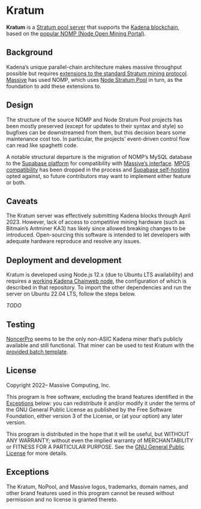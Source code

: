 # Kratum

**Kratum** is a [Stratum pool server](https://braiins.com/stratum-v1/docs) that supports the
[Kadena blockchain](https://github.com/kadena-io), based on the
[popular NOMP (Node Open Mining Portal)](https://github.com/zone117x/node-open-mining-portal).

## Background

Kadena’s unique parallel-chain architecture makes massive throughput possible but requires
[extensions to the standard Stratum mining protocol](https://gist.github.com/mightybyte/f1567c2bec0380539c638225fb8c1cf4).
[Massive](https://github.com/joinmassive) has used NOMP, which uses
[Node Stratum Pool](https://github.com/zone117x/node-stratum-pool) in turn, as the foundation to add
these extensions to.

## Design

The structure of the source NOMP and Node Stratum Pool projects has been mostly preserved (except
for updates to their syntax and style) so bugfixes can be downstreamed from them, but this decision
bears some maintenance cost too. In particular, the projects’ event-driven control flow can read
like spaghetti code.

A notable structural departure is the migration of NOMP’s MySQL database to the
[Supabase platform](https://github.com/supabase) for compatibility with
[Massive’s interface](https://nopool.com/). [MPOS compatibility](https://github.com/MPOS/php-mpos)
has been dropped in the process and
[Supabase self-hosting](https://supabase.com/docs/guides/self-hosting) opted against, so future
contributors may want to implement either feature or both.

## Caveats

The Kratum server was effectively submitting Kadena blocks through April 2023. However, lack of
access to competitive mining hardware (such as Bitmain’s Antminer KA3) has likely since allowed
breaking changes to be introduced. Open-sourcing this software is intended to let developers with
adequate hardware reproduce and resolve any issues.

## Deployment and development

Kratum is developed using Node.js 12.x (due to Ubuntu LTS availability) and requires a
[working Kadena Chainweb node](https://github.com/nopool/chainweb-node), the configuration of which
is described in that repository. To import the other dependencies and run the server on Ubuntu 22.04
LTS, follow the steps below.

_TODO_

## Testing

[NoncerPro](https://github.com/NoncerPro/Kadena/releases/tag/2.2.0) seems to be the only non-ASIC
Kadena miner that’s publicly available and still functional. That miner can be used to test Kratum
with the [provided batch template](testing/noncerpro.bat).

## License

Copyright 2022– Massive Computing, Inc.

This program is free software, excluding the brand features identified in the
[Exceptions](#exceptions) below: you can redistribute it and/or modify it under the terms of the GNU
General Public License as published by the Free Software Foundation, either version 3 of the
License, or (at your option) any later version.

This program is distributed in the hope that it will be useful, but WITHOUT ANY WARRANTY; without
even the implied warranty of MERCHANTABILITY or FITNESS FOR A PARTICULAR PURPOSE. See the
[GNU General Public License](https://www.gnu.org/licenses/gpl-3.0.html) for more details.

## Exceptions

The Kratum, NoPool, and Massive logos, trademarks, domain names, and other brand features used in
this program cannot be reused without permission and no license is granted thereto.
